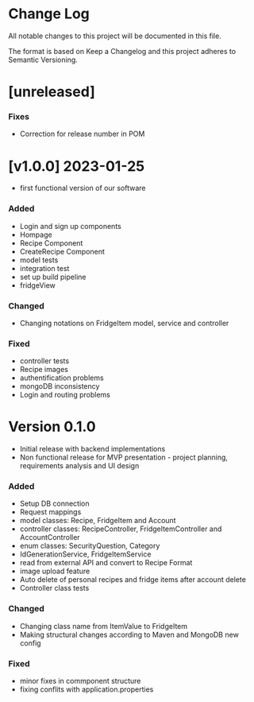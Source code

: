 # Change Log
All notable changes to this project will be documented in this file.

The format is based on Keep a Changelog and this project adheres to Semantic Versioning.

# [unreleased]

### Fixes

* Correction for release number in POM

# [v1.0.0] 2023-01-25

* first functional version of our software

### Added 
* Login and sign up components
* Hompage
* Recipe Component
* CreateRecipe Component
* model tests
* integration test
* set up build pipeline
* fridgeView

### Changed
* Changing notations on FridgeItem model, service and controller


### Fixed
* controller tests
* Recipe images
* authentification problems
* mongoDB inconsistency
* Login and routing problems


# Version 0.1.0

* Initial release with backend implementations
* Non functional release for MVP presentation - project planning, requirements analysis and UI design

### Added
* Setup DB connection
* Request mappings
* model classes: Recipe, FridgeItem and Account
* controller classes: RecipeController, FridgeItemController and AccountController
* enum classes: SecurityQuestion, Category
* IdGenerationService, FridgeItemService
* read from external API and convert to Recipe Format
* image upload feature
* Auto delete of personal recipes and fridge items after account delete
* Controller class tests

### Changed
* Changing class name from ItemValue to FridgeItem
* Making structural changes according to Maven and MongoDB new config

### Fixed
* minor fixes in commponent structure
* fixing conflits with application.properties
